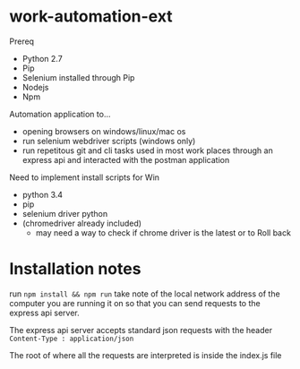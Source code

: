 # work-automation-ext
Prereq
- Python 2.7
- Pip
- Selenium installed through Pip
- Nodejs
- Npm

Automation application to...
- opening browsers on windows/linux/mac os
- run selenium webdriver scripts (windows only)
- run repetitous git and cli tasks used in most work places
through an express api and interacted with the postman application

Need to implement install scripts for Win
- python 3.4
- pip
- selenium driver python
- (chromedriver already included)
    - may need a way to check if chrome driver is the latest or to Roll back

# Installation notes
run ```npm install && npm run```
take note of the local network address of the computer you are running it on so that you can send requests to the express api server.

The express api server accepts standard json requests with the header ```Content-Type : application/json```

The root of where all the requests are interpreted is inside the index.js file
